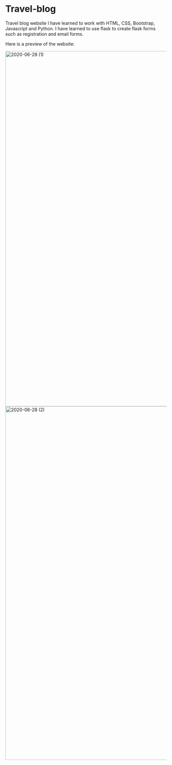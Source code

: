 # Travel-blog
Travel blog website
I have learned to work with HTML, CSS, Bootstrap, Javascript and Python.
I have learned to use flask to create flask forms such as registration and email forms.


Here is a preview of the website:



<img width="1110" alt="2020-06-28 (1)" src="https://user-images.githubusercontent.com/60407634/85959736-22392b80-b96c-11ea-8a6a-7367c22cb0a3.png">

<img width="1105" alt="2020-06-28 (2)" src="https://user-images.githubusercontent.com/60407634/85959803-8bb93a00-b96c-11ea-8129-9914eb79ad9d.png">



